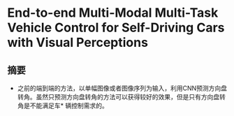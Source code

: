 # End-to-end Multi-Modal Multi-Task Vehicle Control for Self-Driving Cars with Visual Perceptions
## 摘要
* 之前的端到端的方法，以单幅图像或者图像序列为输入，利用CNN预测方向盘转角。虽然只预测方向盘转角的方法可以获得较好的效果，但是只有方向盘转角是不能满足车* 辆控制需求的。

